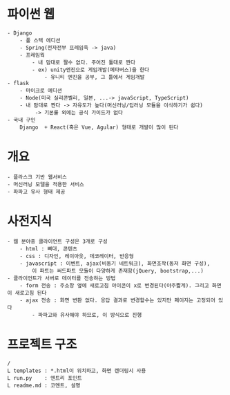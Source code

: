 # 파이썬 웹
    - Django
        - 풀 스텍 에디션
        - Spring(전자전부 프레임욱 -> java)
        - 프레임웍
            - 내 맘대로 짤수 없다. 주어진 툴대로 짠다
            - ex) unity엔진으로 게임개발(메타버스)을 한다
                - 유니티 엔진을 공부, 그 틀에서 게임개발
    - flask
        - 마이크로 에디션
        - Node(미국 실리콘벨리, 일본, ...-> javaScript, TypeScript)
        - 내 맘대로 짠다 -> 자유도가 높다(머신러닝/딥러닝 모듈을 이식하기가 쉽다)
             -> 기본룰 외에는 공식 가이드가 없다
    - 국내 구인
        Django  + React(혹은 Vue, Agular) 형태로 개발이 많이 된다


# 개요
    - 플라스크 기반 웹서비스
    - 머신러닝 모델을 적용한 서비스
    - 파파고 유사 형태 제공

# 사전지식
    - 웹 분야중 클라이언트 구성은 3개로 구성
        - html : 뼈대, 콘텐츠
        - css : 디자인, 레이아웃, 데코레이터, 반응형
        - javascript : 이벤트, ajax(비동기 네트워크), 화면조작(동저 화면 구성),
            이 파트는 써드파트 모듈이 다양하게 존재함(jQuery, bootstrap,...)
    - 클라이언트가 서버로 데이터를 전송하는 방법
        - form 전송 : 주소창 옆에 새로고침 아이콘이 x로 변경된다(아주짧게). 그리고 화면이 새로고침 된다
        - ajax 전송 : 화면 변환 없다. 응답 결과로 변경할수는 있지만 페이지는 고정되어 있다
            - 파파고와 유사해야 하므로, 이 방식으로 진행

# 프로젝트 구조
    /
    L templates : *.html이 위치하고, 화면 렌더링시 사용
    L run.py    : 엔트리 포인트
    L readme.md : 코멘트, 설명
